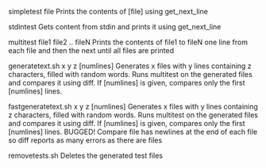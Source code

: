 simpletest file
		Prints the contents of [file] using get_next_line

stdintest
		Gets content from stdin and prints it using get_next_line

multitest file1 file2 .. fileN
		Prints the contents of file1 to fileN one line from each file and then the next until all files are printed

generatetext.sh x y z [numlines]
		Generates x files with y lines containing z characters, filled with random words. Runs multitest on the generated files and compares it using diff. If [numlines] is given, compares only the first [numlines] lines.

fastgeneratetext.sh x y z [numlines]
		Generates x files with y lines containing z characters, filled with random words. Runs multitest on the generated files and compares it using diff. If [numlines] is given, compares only the first [numlines] lines.
		BUGGED! Compare file has newlines at the end of each file so diff reports as many errors as there are files

removetests.sh
		Deletes the generated test files




